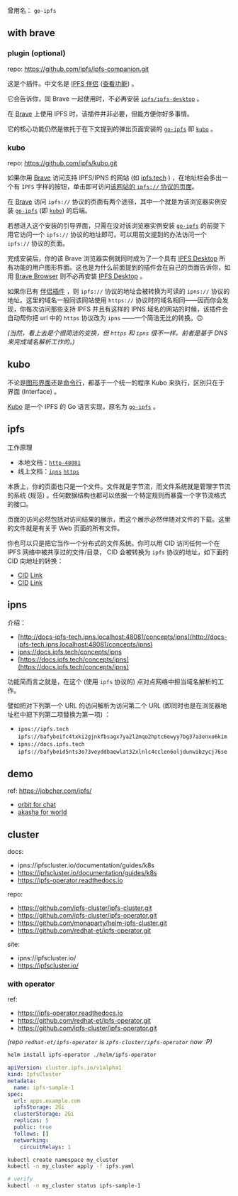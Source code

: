 
曾用名： `go-ipfs`

[kubo-repo]: https://github.com/ipfs/kubo.git
[goipfs-repo]: https://github.com/ipfs/go-ipfs.git
[companion-repo]: https://github.com/ipfs/ipfs-companion.git
[desktop-repo]: https://github.com/ipfs/ipfs-desktop.git

[site.tech-https]: https://ipfs.tech

## with brave

### plugin (optional)

repo: https://github.com/ipfs/ipfs-companion.git

这是个插件。中文名是 [IPFS 伴侣][companion-repo] ([查看功能](https://github.com/ipfs-shipyard/ipfs-companion#ipfs-companion-features)) 。

它会告诉你，同 Brave 一起使用时，不必再安装 [`ipfs/ipfs-desktop`][desktop-repo] 。

在 [Brave][brave-repo] 上使用 IPFS 时，该插件并非必要，但能方便你好多事情。

它的核心功能仍然是依托于在下文提到的弹出页面安装的 [`go-ipfs`][goipfs-repo] 即 [`kubo`][kubo-repo] 。

### kubo

repo: https://github.com/ipfs/kubo.git

如果你用 [Brave][brave-repo] 访问支持 IPFS/IPNS 的网站 (如 [ipfs.tech][site.tech-https] ) ，在地址栏会多出一个有 `IPFS` 字样的按钮，单击即可访问[该网站的 `ipfs://` 协议的页面](ipfs://bafybeifc4txki2gjnkfbsagx7ya2l2mqo2hptc6ewyy7bg37a3enxo6kim)。

[brave-repo]: https://github.com/brave/brave-browser.git

在 [Brave][brave-repo] 访问 `ipfs://` 协议的页面有两个途径，其中一个就是为该浏览器实例安装 [`go-ipfs`][goipfs-repo] (即 [`kubo`][kubo-repo]) 的后端。

若想进入这个安装的引导界面，只需在没对该浏览器实例安装 [`go-ipfs`][goipfs-repo] 的前提下用它访问一个 `ipfs://` 协议的地址即可。可以用前文提到的办法访问一个 `ipfs://` 协议的页面。

完成安装后，你的该 Brave 浏览器实例就同时成为了一个具有 [IPFS Desktop][desktop-repo] 所有功能的用户图形界面。这也是为什么前面提到的插件会在自己的页面告诉你，如用 [Brave Browser][brave-repo] 则不必再安装 [IPFS Desktop][desktop-repo] 。

如果你已有 [伴侣插件][companion-repo] ，则 `ipfs://` 协议的地址会被转换为可读的 `ipns://` 协议的地址。这里的域名一般同该网站使用 `https://` 协议时的域名相同——因而你会发现，你每次访问那些支持 IPFS 并且有这样的 IPNS 域名的网站的时候，该插件会自动帮你把 url 中的 `https` 协议改为 `ipns` ——一个简洁无比的转换。🙃

*(当然，看上去是个很简洁的变换，但 `https` 和 `ipns` 很不一样。前者是基于 DNS 来完成域名解析工作的。)*

## kubo

[dtp]: https://docs.ipfs.tech/install/ipfs-desktop/
[cli]: https://docs.ipfs.tech/how-to/command-line-quick-start

不论是[图形界面][dtp]还是[命令行][cli]，都基于一个统一的程序 Kubo 来执行，区别只在于界面 (Interface) 。

[Kubo][kubo-repo] 是一个 IPFS 的 Go 语言实现，原名为 [`go-ipfs`][goipfs-repo] 。


## ipfs

工作原理

[how-local]: http://docs-ipfs-tech.ipns.localhost:48081/concepts/how-ipfs-works
[how-ipns]: ipns://docs.ipfs.tech/concepts/how-ipfs-works
[how-https]: https://docs.ipfs.tech/concepts/how-ipfs-works

- 本地文档：[`http-48081`][how-local]
- 线上文档：[`ipns`][how-ipns] [`https`][how-https]

本质上，你的页面也只是一个文件。文件就是字节流，而文件系统就是管理字节流的系统 (规范) 。任何数据结构也都可以依据一个特定规则而暴露一个字节流格式的接口。

页面的访问必然包括对访问结果的展示，而这个展示必然伴随对文件的下载。这里的文件就是有关于 Web 页面的所有文件。

[ipfs-share-ipx-643]: https://ipfs.io/ipfs/QmPH3ZFHchHzSTtUgAAtnj7JGC39Laubi2KnrV5X8nvzcN
[ipfs-link-ipx-643]: ipfs://bafybeian54zhr4cx6a7lwiuzskcjinwl2zr5jjzjjs3ws2o4h6xuazmr74
[ipfs-share-cyberedge-s01]: https://ipfs.io/ipfs/QmY78Z7vpLzVh5SZpyc2QjPCeDXT1xFSKKMoy6kyY2rdpb
[ipfs-link-cyberedge-s01]: ipfs://bafybeierdy4pe2r5ew67atzk3ntp7gnfymfckqi653sb7hte2c7eftp7oa/

你也可以只是把它当作一个分布式的文件系统。你可以用 CID 访问任何一个在 IPFS 网络中被共享过的文件/目录， CID 会被转换为 `ipfs` 协议的地址，如下面的 CID 向地址的转换：

- [CID][ipfs-share-ipx-643] [Link][ipfs-link-ipx-643]
- [CID][ipfs-share-cyberedge-s01] [Link][ipfs-link-cyberedge-s01]

## ipns

介绍：

- [http://docs-ipfs-tech.ipns.localhost:48081/concepts/ipns](http://docs-ipfs-tech.ipns.localhost:48081/concepts/ipns)
- [ipns://docs.ipfs.tech/concepts/ipns](ipns://docs.ipfs.tech/concepts/ipns)
- [https://docs.ipfs.tech/concepts/ipns](https://docs.ipfs.tech/concepts/ipns)

功能简而言之就是，在这个 (使用 `ipfs` 协议的) 点对点网络中担当域名解析的工作。

譬如把对下列第一个 URL 的访问解析为访问第二个 URL (即同时也是在浏览器地址栏中把下列第二项替换为第一项) ：

- `ipns://ipfs.tech` `ipfs://bafybeifc4txki2gjnkfbsagx7ya2l2mqo2hptc6ewyy7bg37a3enxo6kim`
- `ipns://docs.ipfs.tech` `ipfs://bafybeid5nts3o73veyddbaewlat32xlnlc4cclen6oljdunwibzycj76se`



## demo

ref: https://jobcher.com/ipfs/

- [orbit for chat][orbit]
- [akasha for world][akasha]


[dtube]: ipfs://bafybeigbpc5ubhik5khftu4vancanucyqml64s2bep2cswi4mq6hx2rg64
[orbit]: ipns://orbit.chat/
[akasha]: ipns://akasha.world/


## cluster

docs: 

- ipns://ipfscluster.io/documentation/guides/k8s
- https://ipfscluster.io/documentation/guides/k8s
- https://ipfs-operator.readthedocs.io

repo:

- https://github.com/ipfs-cluster/ipfs-cluster.git
- https://github.com/ipfs-cluster/ipfs-operator.git
- https://github.com/monaparty/helm-ipfs-cluster.git
- https://github.com/redhat-et/ipfs-operator.git

site:

- ipns://ipfscluster.io/
- https://ipfscluster.io/

### with operator

ref: 

- https://ipfs-operator.readthedocs.io
- https://github.com/redhat-et/ipfs-operator.git
- https://github.com/ipfs-cluster/ipfs-operator.git

*(repo `redhat-et/ipfs-operator` is `ipfs-cluster/ipfs-operator` now :P)*

~~~ sh
helm install ipfs-operator ./helm/ipfs-operator
~~~

~~~ yaml
apiVersion: cluster.ipfs.io/v1alpha1
kind: IpfsCluster
metadata:
  name: ipfs-sample-1
spec:
  url: apps.example.com
  ipfsStorage: 2Gi
  clusterStorage: 2Gi
  replicas: 5
  public: true
  follows: []
  networking:
    circuitRelays: 1
~~~

~~~ sh
kubectl create namespace my_cluster
kubectl -n my_cluster apply -f ipfs.yaml

# verify
kubectl -n my_cluster status ipfs-sample-1
~~~
